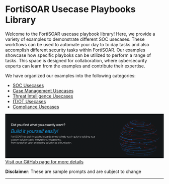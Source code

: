 
# FortiSOAR Usecase Playbooks Library

Welcome to the FortiSOAR usecase playbook library! Here, we provide a variety of examples to demonstrate different SOC usecases. These workflows can be used to automate your day to to day tasks and also accomplish different security tasks within FortiSOAR. Our examples showcase how specific playboks can be utilized to perform a range of tasks. This space is designed for collaboration, where cybersecurity experts can learn from the examples and contribute their expertise.


We have organized our examples into the following categories:

- [SOC Usecases](./docs/alert-investigation.md)
- [Case Management Usecases](./docs/case-management.md)
- [Threat Intelligence Usecases](./docs/threat-intelligence.md)
- [IT/OT Usecases](./docs/threat-intelligence.md)
- [Compliance Usecases](./docs/threat-intelligence.md)
  

![Build Your Content Logo](./docs/res/build-it-yourself.png)
[Visit our GitHub page for more details](https://github.com/fortinet-fortisoar/how-tos) 


**Disclaimer**: These are sample prompts and are subject to change
***

